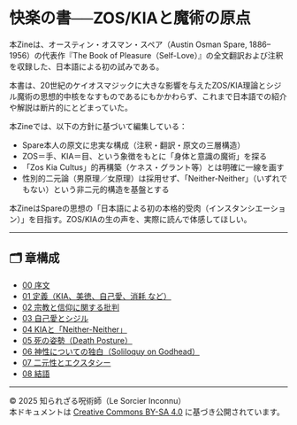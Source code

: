 # 快楽の書──ZOS/KIAと魔術の原点

本Zineは、オースティン・オスマン・スペア（Austin Osman Spare, 1886–1956）の代表作『The Book of Pleasure（Self-Love）』の全文翻訳および注釈を収録した、日本語による初の試みである。

本書は、20世紀のケイオスマジックに大きな影響を与えたZOS/KIA理論とシジル魔術の思想的中核をなすものであるにもかかわらず、これまで日本語での紹介や解説は断片的にとどまっていた。

本Zineでは、以下の方針に基づいて編集している：

- Spare本人の原文に忠実な構成（注釈・翻訳・原文の三層構造）
- ZOS＝手、KIA＝目、という象徴をもとに「身体と意識の魔術」を探る
- 「Zos Kia Cultus」的再構築（ケネス・グラント等）とは明確に一線を画す
- 性別的二元論（男原理／女原理）は採用せず、「Neither-Neither」（いずれでもない）という非二元的構造を基盤とする

本ZineはSpareの思想の「日本語による初の本格的受肉（インスタンシエーション）」を目指す。ZOS/KIAの生の声を、実際に読んで体感してほしい。

---

## 🗂 章構成

- [00 序文](00_intro.md)
- [01 定義（KIA、美徳、自己愛、消耗 など）](01_definitions.md)
- [02 宗教と信仰に関する批判](02_on_religion_and_faith.md)
- [03 自己愛とシジル](03_self_love_and_sigils.md)
- [04 KIAと「Neither-Neither」](04_kia_and_neither_neither.md)
- [05 死の姿勢（Death Posture）](05_death_posture.md)
- [06 神性についての独白（Soliloquy on Godhead）](06_soliloquy_on_godhead.md)
- [07 二元性とエクスタシー](07_on_duality_and_ecstasy.md)
- [08 結語](08_closing_remarks.md)

---

© 2025 知られざる呪術師（Le Sorcier Inconnu）  
本ドキュメントは [Creative Commons BY-SA 4.0](https://creativecommons.org/licenses/by-sa/4.0/deed.ja) に基づき公開されています。
